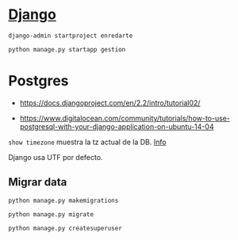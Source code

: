 # [Django](https://docs.djangoproject.com/en/2.2/intro/tutorial01/)

```
django-admin startproject enredarte

python manage.py startapp gestion
```

# Postgres

- https://docs.djangoproject.com/en/2.2/intro/tutorial02/

- https://www.digitalocean.com/community/tutorials/how-to-use-postgresql-with-your-django-application-on-ubuntu-14-04

`show timezone` muestra la tz actual de la DB. [Info](https://stackoverflow.com/questions/6663765/postgres-default-timezone)

Django usa UTF por defecto.

## Migrar data

```
python manage.py makemigrations

python manage.py migrate

python manage.py createsuperuser
```